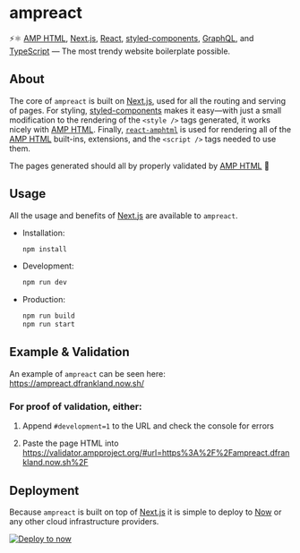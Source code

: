 # ampreact
⚡⚛ [AMP HTML][], [Next.js][], [React][], [styled-components][], [GraphQL][],
and [TypeScript][] — The most trendy website boilerplate possible.

## About

The core of `ampreact` is built on [Next.js][], used for all the routing and
serving of pages. For styling, [styled-components][] makes it easy—with
just a small modification to the rendering of the `<style />` tags generated,
it works nicely with [AMP HTML][]. Finally, [`react-amphtml`][]
is used for rendering all of the [AMP HTML][] built-ins, extensions, and
the `<script />` tags needed to use them.

[`react-amphtml`]: https://github.com/dfrankland/react-amphtml/

The pages generated should all by properly validated by [AMP HTML][] 💯

## Usage

All the usage and benefits of [Next.js][] are available to `ampreact`.

*   Installation:

    ```bash
    npm install
    ```

*   Development:

    ```bash
    npm run dev
    ```

*   Production:

    ```bash
    npm run build
    npm run start
    ```

## Example & Validation

An example of `ampreact` can be seen here: <https://ampreact.dfrankland.now.sh/>

### For proof of validation, either:

1.  Append `#development=1` to the URL and check the console for errors

2.  Paste the page HTML into <https://validator.ampproject.org/#url=https%3A%2F%2Fampreact.dfrankland.now.sh%2F>

## Deployment

Because `ampreact` is built on top of [Next.js][] it is simple to deploy to
[Now][] or any other cloud infrastructure providers.

[![Deploy to now][]][now deploy ampreact]

[Now]: https://zeit.co/now/
[Deploy to now]: https://deploy.now.sh/static/button.svg
[now deploy ampreact]: https://deploy.now.sh/?repo=https://github.com/dfrankland/ampreact

[AMP HTML]: https://github.com/ampproject/amphtml/
[Next.js]: https://github.com/zeit/next.js/
[React]: https://github.com/facebook/react/
[styled-components]: https://github.com/styled-components/styled-components/
[GraphQL]: https://github.com/graphql/graphql-js
[TypeScript]: https://github.com/microsoft/TypeScript
